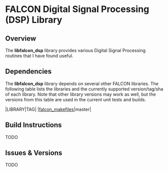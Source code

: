# FALCON Digital Signal Processing (DSP) Library

## Overview
The **libfalcon\_dsp** library provides various Digital Signal Processing routines
 that I have found useful.

## Dependencies
The **libfalcon\_dsp** library depends on several other FALCON libraries. The following
 table lists the libraries and the currently supported version/tag/sha of each library.
 Note that other library versions may work as well, but the versions from this table
 are used in the current unit tests and builds.

|LIBRARY|TAG|
|[falcon_makefiles](https://github.com/OrthogonalHawk/falcon_makefiles)|master|   <!-- REQUIRED_BUILD_DEPENDENCY -->

## Build Instructions
TODO

## Issues & Versions
TODO
